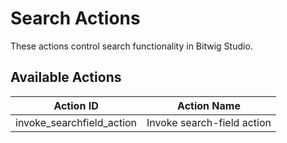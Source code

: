 # Search Actions

These actions control search functionality in Bitwig Studio.

## Available Actions

| Action ID                   | Action Name                   |
| --------------------------- | ----------------------------- |
| invoke_searchfield_action   | Invoke search-field action    |
